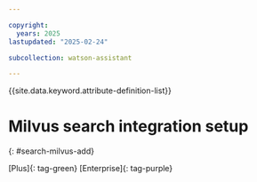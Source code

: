 ```yaml
---

copyright:
  years: 2025
lastupdated: "2025-02-24"

subcollection: watson-assistant

---
```


{{site.data.keyword.attribute-definition-list}}

# Milvus search integration setup
{: #search-milvus-add}

[Plus]{: tag-green} [Enterprise]{: tag-purple} 
